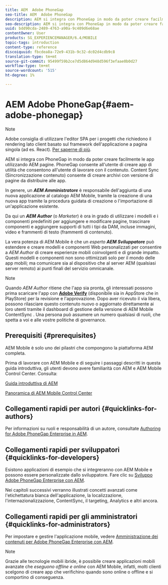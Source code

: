 ```yaml
---
title: AEM  Adobe PhoneGap
seo-title: AEM  Adobe PhoneGap
description: AEM si integra con PhoneGap in modo da poter creare facilmente le app utilizzando AEM pagine. Segui questa pagina per iniziare a usare  Adobe PhoneGap Enterprise.
seo-description: AEM si integra con PhoneGap in modo da poter creare facilmente le app utilizzando AEM pagine. Segui questa pagina per iniziare a usare  Adobe PhoneGap Enterprise.
uuid: bdd90cda-2489-4763-a90a-9c409d6e68ae
contentOwner: User
products: SG_EXPERIENCEMANAGER/6.4/MOBILE
topic-tags: introduction
content-type: reference
discoiquuid: fbcdea8a-72e9-431b-9c32-dc02d4cdb9c8
translation-type: tm+mt
source-git-commit: 95499f59b2ce7d5d864d948d596f3efaae0b0d27
workflow-type: tm+mt
source-wordcount: '515'
ht-degree: 1%

---
```



# AEM  Adobe PhoneGap{#aem-adobe-phonegap}

>[!NOTE]
>
> Adobe consiglia di utilizzare l&#39;editor SPA per i progetti che richiedono il rendering lato client basato sul framework dell&#39;applicazione a pagina singola (ad es. React). [Per saperne di più](/help/sites-developing/spa-overview.md).

AEM si integra con PhoneGap in modo da poter creare facilmente le app utilizzando AEM pagine. PhoneGap consente all&#39;utente di creare app di utilità che consentono all&#39;utente di lavorare con il contenuto. Content Sync (Sincronizzazione contenuto) consente di creare archivi con versione di pagine da distribuire alle app.

In genere, un ***AEM Amministratore*** è responsabile dell&#39;aggiunta di una nuova applicazione al  catalogo AEM Mobile, tramite la creazione di una nuova app tramite la procedura guidata di creazione o l&#39;importazione di un&#39;applicazione esistente.

Da qui un ***AEM Author*** (o *Marketer*) è ora in grado di utilizzare i modelli e i componenti predefiniti per aggiungere e modificare pagine, trascinare componenti e aggiungere supporti di tutti i tipi da DAM, incluse immagini, video e frammenti di testo (frammenti di contenuto).

La vera potenza di  AEM Mobile è che un *esperto* ***AEM Sviluppatore*** può estendere e creare modelli e componenti Web personalizzati per consentire a *AEM Author* di creare esperienze mobili coinvolgenti e di grande impatto. Questi modelli e componenti non sono ottimizzati solo per il mondo delle app mobili; ma comunicare sia al dispositivo che al server AEM (qualsiasi server remoto) ai punti finali del servizio omnicanale.

>[!NOTE]
>
>Quando *AEM Author* ritiene che l&#39;app sia pronta, gli interessati possono prima scaricare l&#39;app con **[Adobe Verify](/help/mobile/phonegap-mobile-quickstart.md)** (disponibile sia in AppStore che in PlayStore) per la revisione e l&#39;approvazione. Dopo aver ricevuto il via libera, possono rilasciare questo contenuto nuovo o aggiornato direttamente ai loro utenti tramite il dashboard di gestione della versione di AEM Mobile ContentSync . Una persona può assumere un numero qualsiasi di ruoli, che spetta a voi e alle vostre politiche di governance.

## Prerequisiti {#prerequisites}

 AEM Mobile è solo uno dei pilastri che compongono la piattaforma AEM completa.

Prima di lavorare con  AEM Mobile e di seguire i passaggi descritti in questa guida introduttiva, gli utenti devono avere familiarità con AEM e  AEM Mobile Control Center. Consulta:

[Guida introduttiva di AEM](/help/sites-deploying/deploy.md)

[Panoramica di AEM Mobile Control Center ](/help/mobile/phonegap-authoring-apps.md)

## Collegamenti rapidi per autori {#quicklinks-for-authors}

Per informazioni su ruoli e responsabilità di un autore, consultate [Authoring for  Adobe PhoneGap Enterprise in AEM](/help/mobile/phonegap.md).

## Collegamenti rapidi per sviluppatori {#quicklinks-for-developers}

Esistono applicazioni di esempio che si integreranno con  AEM Mobile e possono essere personalizzate dallo sviluppatore. Fare clic su [Sviluppo  Adobe PhoneGap Enterprise con AEM](/help/mobile/developing-in-phonegap.md).

Nei capitoli successivi verranno illustrati concetti avanzati come l&#39;etichettatura bianca dell&#39;applicazione, la localizzazione, l&#39;internazionalizzazione, ContentSync, il targeting, Analytics e altri ancora.

## Collegamenti rapidi per gli amministratori {#quicklinks-for-administrators}

Per impostare e gestire l&#39;applicazione mobile, vedere [Amministrazione dei contenuti per  Adobe PhoneGap Enterprise con AEM](/help/mobile/administer-phonegap.md).

>[!NOTE]
>
>Grazie alle tecnologie mobili ibride, è possibile creare applicazioni mobili avanzate che *eseguono offline e online* con  AEM Mobile, infatti, molti clienti scelgono di creare app che verifichino quando sono online o offline e si comportino di conseguenza.
